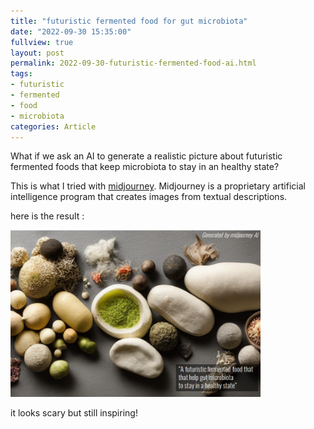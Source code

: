 ```yaml
---
title: "futuristic fermented food for gut microbiota"
date: "2022-09-30 15:35:00" 
fullview: true
layout: post
permalink: 2022-09-30-futuristic-fermented-food-ai.html
tags: 
- futuristic
- fermented
- food
- microbiota
categories: Article
---
```


What if we ask an AI to generate a realistic picture about futuristic fermented foods that keep microbiota to stay in an healthy state?

This is what I tried with [midjourney](https://www.midjourney.com/home/). 
Midjourney is a proprietary artificial intelligence program that creates images from textual descriptions.

here is the result :

<img itemprop="image" src="../images/fermented_AI.png" alt="furturistic fermented food for microbiota - midjourney" width="400"/>


it looks scary but still inspiring!


